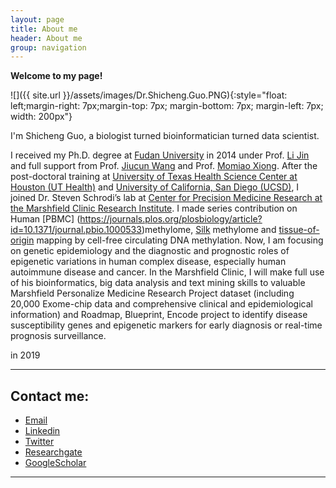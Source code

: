 ```yaml
---
layout: page
title: About me
header: About me
group: navigation
---
```


**Welcome to my page!**

![]({{ site.url }}/assets/images/Dr.Shicheng.Guo.PNG){:style="float: left;margin-right: 7px;margin-top: 7px; margin-bottom: 7px; margin-left: 7px; width: 200px"}

I'm Shicheng Guo, a biologist turned bioinformatician turned data scientist. 

I received my Ph.D. degree at [Fudan University](https://en.wikipedia.org/wiki/Fudan_University) in 2014 under Prof. [Li Jin](https://en.wikipedia.org/wiki/Jin_Li) and full support from Prof. [Jiucun Wang](http://hupi.fudan.edu.cn/en/people/jiucunwang) and Prof. [Momiao Xiong](https://sph.uth.edu/research/centers/hgc/xiong/). After the post-doctoral training at [University of Texas Health Science Center at Houston (UT Health)](https://en.wikipedia.org/wiki/University_of_Texas_Health_Science_Center_at_Houston) and [University of California, San Diego (UCSD)](https://en.wikipedia.org/wiki/University_of_California,_San_Diego), I joined Dr. Steven Schrodi’s lab at [Center for Precision Medicine Research at the Marshfield Clinic Research Institute](https://www.marshfieldresearch.org/profiles/14795). I made series contribution on Human [PBMC] (https://journals.plos.org/plosbiology/article?id=10.1371/journal.pbio.1000533)methylome, [Silk](https://www.nature.com/articles/nbt.1626) methylome and [tissue-of-origin](https://www.nature.com/articles/ng.3805) mapping by cell-free circulating DNA methylation. Now, I am focusing on genetic epidemiology and the diagnostic and prognostic roles of epigenetic variations in human complex disease, especially human autoimmune disease and cancer. In the Marshfield Clinic, I will make full use of his bioinformatics, big data analysis and text mining skills to valuable Marshfield Personalize Medicine Research Project dataset (including 20,000 Exome-chip data and comprehensive clinical and epidemiological information) and Roadmap, Blueprint, Encode project to identify disease susceptibility genes and epigenetic markers for early diagnosis or real-time prognosis surveillance. 

in 2019

---

## Contact me:
- [Email](mailto:Shihcheng.Guo@gmail.com)
- [Linkedin](https://www.linkedin.com/in/shicheng-guo-b5724925)
- [Twitter](https://twitter.com/ShichengGuo)
- [Researchgate](https://www.researchgate.net/profile/Shicheng_Guo)
- [GoogleScholar](https://scholar.google.com/citations?user=BixB4TsAAAAJ&hl=en)

-----
